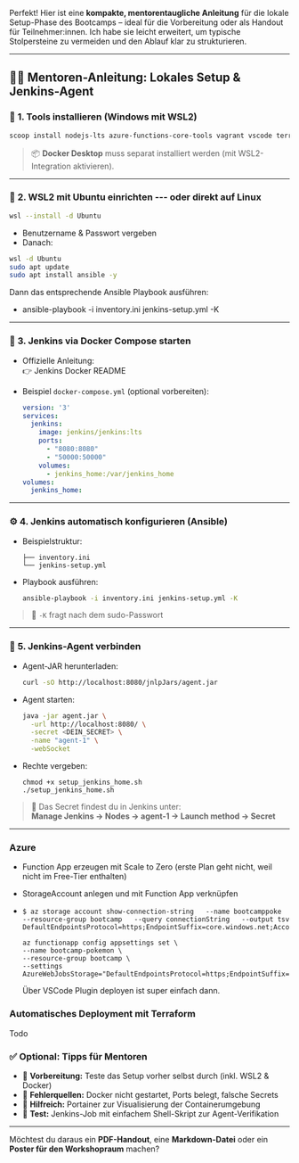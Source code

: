 Perfekt! Hier ist eine **kompakte, mentorentaugliche Anleitung** für die lokale Setup-Phase des Bootcamps – ideal für die Vorbereitung oder als Handout für Teilnehmer:innen. Ich habe sie leicht erweitert, um typische Stolpersteine zu vermeiden und den Ablauf klar zu strukturieren.

---

## 🧑‍🏫 **Mentoren-Anleitung: Lokales Setup & Jenkins-Agent**

### 🧰 **1. Tools installieren (Windows mit WSL2)**
```bash
scoop install nodejs-lts azure-functions-core-tools vagrant vscode terraform bruno
```

> 📦 **Docker Desktop** muss separat installiert werden (mit WSL2-Integration aktivieren).

---

### 🐧 **2. WSL2 mit Ubuntu einrichten** --- oder direkt auf Linux
```bash
wsl --install -d Ubuntu
```
- Benutzername & Passwort vergeben
- Danach:
```bash
wsl -d Ubuntu
sudo apt update
sudo apt install ansible -y
```

Dann das entsprechende Ansible Playbook ausführen:
- ansible-playbook -i inventory.ini jenkins-setup.yml -K

---

### 🧪 **3. Jenkins via Docker Compose starten**
- Offizielle Anleitung:  
  👉 Jenkins Docker README

- Beispiel `docker-compose.yml` (optional vorbereiten):
  ```yaml
  version: '3'
  services:
    jenkins:
      image: jenkins/jenkins:lts
      ports:
        - "8080:8080"
        - "50000:50000"
      volumes:
        - jenkins_home:/var/jenkins_home
  volumes:
    jenkins_home:
  ```

---

### ⚙️ **4. Jenkins automatisch konfigurieren (Ansible)**
- Beispielstruktur:
  ```
  ├── inventory.ini
  └── jenkins-setup.yml
  ```

- Playbook ausführen:
  ```bash
  ansible-playbook -i inventory.ini jenkins-setup.yml -K
  ```

> 🔐 `-K` fragt nach dem sudo-Passwort

---

### 🤖 **5. Jenkins-Agent verbinden**
- Agent-JAR herunterladen:
  ```bash
  curl -sO http://localhost:8080/jnlpJars/agent.jar
  ```

- Agent starten:
  ```bash
  java -jar agent.jar \
    -url http://localhost:8080/ \
    -secret <DEIN_SECRET> \
    -name "agent-1" \
    -webSocket
  ```

- Rechte vergeben:
  ```
  chmod +x setup_jenkins_home.sh
  ./setup_jenkins_home.sh
  ```

> 🔑 Das Secret findest du in Jenkins unter:  
> **Manage Jenkins → Nodes → agent-1 → Launch method → Secret**

---

### Azure
- Function App erzeugen mit Scale to Zero (erste Plan geht nicht, weil nicht im Free-Tier enthalten)
- StorageAccount anlegen und mit Function App verknüpfen
- ```
  $ az storage account show-connection-string   --name bootcamppoke   --resource-group bootcamp   --query connectionString   --output tsv
  DefaultEndpointsProtocol=https;EndpointSuffix=core.windows.net;AccountName=bootcamppoke;AccountKey=uJv8o0qr6B+1V2kqc+EmYxUOTFiUv4EJX3VvONnFaB0C6PjY1HYSvBqrcKMcpYYOZnKaoA9H4Nmz+AStDQCjDA==;BlobEndpoint=https://bootcamppoke.blob.core.windows.net/;FileEndpoint=https://bootcamppoke.file.core.windows.net/;QueueEndpoint=https://bootcamppoke.queue.core.windows.net/;TableEndpoint=https://bootcamppoke.table.core.windows.net/

  az functionapp config appsettings set \
  --name bootcamp-pokemon \
  --resource-group bootcamp \
  --settings AzureWebJobsStorage="DefaultEndpointsProtocol=https;EndpointSuffix=core.windows.net;AccountName=bootcamppoke;AccountKey=uJv8o0qr6B+1V2kqc+EmYxUOTFiUv4EJX3VvONnFaB0C6PjY1HYSvBqrcKMcpYYOZnKaoA9H4Nmz+AStDQCjDA==;BlobEndpoint=https://bootcamppoke.blob.core.windows.net/;FileEndpoint=https://bootcamppoke.file.core.windows.net/;QueueEndpoint=https://bootcamppoke.queue.core.windows.net/;TableEndpoint=https://bootcamppoke.table.core.windows.net/"
  ```

  Über VSCode Plugin deployen ist super einfach dann.


### Automatisches Deployment mit Terraform

Todo

### ✅ **Optional: Tipps für Mentoren**
- 🔄 **Vorbereitung:** Teste das Setup vorher selbst durch (inkl. WSL2 & Docker)
- 🧯 **Fehlerquellen:** Docker nicht gestartet, Ports belegt, falsche Secrets
- 🧭 **Hilfreich:** Portainer zur Visualisierung der Containerumgebung
- 🧪 **Test:** Jenkins-Job mit einfachem Shell-Skript zur Agent-Verifikation

---

Möchtest du daraus ein **PDF-Handout**, eine **Markdown-Datei** oder ein **Poster für den Workshopraum** machen?